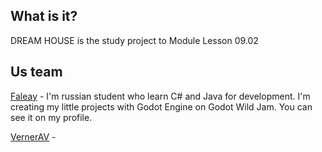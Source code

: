 ## What is it?

DREAM HOUSE is the study project to Module Lesson 09.02

## Us team

[Faleay](https://github.com/Faleay) - I'm russian student who learn C# and Java for development. I'm creating my little projects with Godot Engine on Godot Wild Jam. You can see it on my profile.

[VernerAV](https://github.com/VernerAV) -